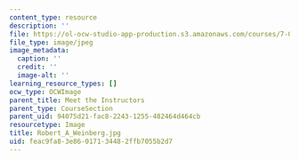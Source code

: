 ```yaml
---
content_type: resource
description: ''
file: https://ol-ocw-studio-app-production.s3.amazonaws.com/courses/7-01sc-fundamentals-of-biology-fall-2011/feac9fa83e86017134482ffb7055b2d7_Robert_A_Weinberg.jpg
file_type: image/jpeg
image_metadata:
  caption: ''
  credit: ''
  image-alt: ''
learning_resource_types: []
ocw_type: OCWImage
parent_title: Meet the Instructors
parent_type: CourseSection
parent_uid: 94075d21-fac8-2243-1255-482464d464cb
resourcetype: Image
title: Robert_A_Weinberg.jpg
uid: feac9fa8-3e86-0171-3448-2ffb7055b2d7
---
```

